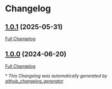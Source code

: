 # Changelog

## [1.0.1](https://github.com/GameFrameX/com.gameframex.unity.gravityinfinite.gravity-engine/tree/1.0.1) (2025-05-31)

[Full Changelog](https://github.com/GameFrameX/com.gameframex.unity.gravityinfinite.gravity-engine/compare/1.0.0...1.0.1)

## [1.0.0](https://github.com/GameFrameX/com.gameframex.unity.gravityinfinite.gravity-engine/tree/1.0.0) (2024-06-20)

[Full Changelog](https://github.com/GameFrameX/com.gameframex.unity.gravityinfinite.gravity-engine/compare/9a4732033363b65f7bbef4d2c2c08028bd061dec...1.0.0)



\* *This Changelog was automatically generated by [github_changelog_generator](https://github.com/github-changelog-generator/github-changelog-generator)*
